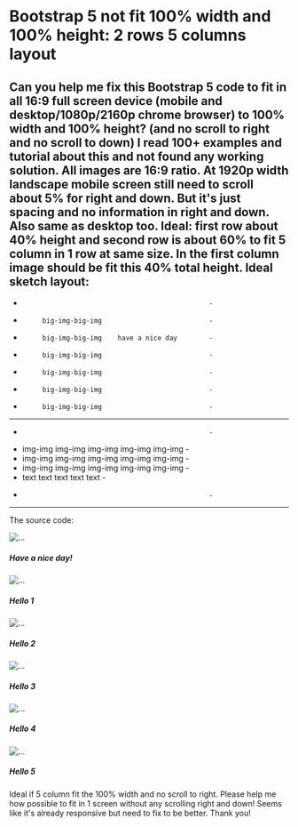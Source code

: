 
# Bootstrap 5 not fit 100% width and 100% height: 2 rows 5 columns layout

Can you help me fix this Bootstrap 5 code to fit in all 16:9 full screen device (mobile and desktop/1080p/2160p chrome browser) to 100% width and 100% height? (and no scroll to right and no scroll to down) I read 100+ examples and tutorial about this and not found any working solution. All images are 16:9 ratio.
At 1920p width landscape mobile screen still need to scroll about 5% for  right and down. But it's just spacing and no information in right and down. Also same as desktop too.
Ideal: first row about 40% height and second row is about 60% to fit 5 column in 1 row at same size. In the first column image should be fit this 40% total height.
Ideal sketch layout:
------------------------------------------------------
-                                                    -
-          big-img-big-img                           -
-          big-img-big-img    have a nice day        -
-          big-img-big-img                           -
-          big-img-big-img                           -
-          big-img-big-img                           -
-          big-img-big-img                           -
------------------------------------------------------
-                                                    -
-   img-img   img-img   img-img   img-img   img-img  -
-   img-img   img-img   img-img   img-img   img-img  -
-   img-img   img-img   img-img   img-img   img-img  -
-    text      text      text      text      text    -
-                                                    -
------------------------------------------------------

The source code:
<!doctype html>
<html lang="en">
<head>
<meta charset="utf-8">
<meta name="viewport" content="width=device-width, initial-scale=1">
<title>a</title>
<link href="https://cdn.jsdelivr.net/npm/bootstrap@5.0.2/dist/css/bootstrap.min.css" rel="stylesheet" integrity="sha384-EVSTQN3/azprG1Anm3QDgpJLIm9Nao0Yz1ztcQTwFspd3yD65VohhpuuCOmLASjC" crossorigin="anonymous">
<script src="https://cdn.jsdelivr.net/npm/bootstrap@5.0.2/dist/js/bootstrap.bundle.min.js" integrity="sha384-MrcW6ZMFYlzcLA8Nl+NtUVF0sA7MsXsP1UyJoMp4YLEuNSfAP+JcXn/tWtIaxVXM" crossorigin="anonymous"></script>
</head>

<body>
<div class="d-flex flex-column vw-100 vh-100">
  <div class="row justify-content-center row-cols-1">
    <div class="card mb-4 justify-content-center" style="max-width: 1920px;">
      <div class="row g-0">
        <div class="col-md-4"> <img src="https://upload.wikimedia.org/wikipedia/commons/thumb/7/72/16x9_by_Pengo.svg/1280px-16x9_by_Pengo.svg.png" class="img-fluid rounded-start" alt="..."> </div>
        <div class="col-md-4">
          <div class="card-body">
            <h5 class="card-title">Have a nice day!</h5>
          </div>
        </div>
      </div>
    </div>
  </div>
  <div class="row d-flex justify-content-center row-cols-5">
    <div class="col-lg-2 col-md-2 col-sm-2">
      <div class="card mb-3" style="max-width: 1920px;">
        <div class="row g-0">
          <div class="col-md-12"> <img src="https://upload.wikimedia.org/wikipedia/commons/thumb/7/72/16x9_by_Pengo.svg/1280px-16x9_by_Pengo.svg.png" class="img-fluid rounded-start" alt="..."> </div>
          <div class="col-md-12">
            <div class="card-body">
              <h5 class="card-title">Hello 1</h5>
            </div>
          </div>
        </div>
      </div>
    </div>
    <div class="col-lg-2 col-md-2 col-sm-2">
      <div class="card mb-3" style="max-width: 1920px;">
        <div class="row g-0">
          <div class="col-md-12"> <img src="https://upload.wikimedia.org/wikipedia/commons/thumb/7/72/16x9_by_Pengo.svg/1280px-16x9_by_Pengo.svg.png" class="img-fluid rounded-start" alt="..."> </div>
          <div class="col-md-12">
            <div class="card-body">
              <h5 class="card-title">Hello 2</h5>
            </div>
          </div>
        </div>
      </div>
    </div>
    <div class="col-lg-2 col-md-2 col-sm-2">
      <div class="card mb-3" style="max-width: 1920px;">
        <div class="row g-0">
          <div class="col-md-12"> <img src="https://upload.wikimedia.org/wikipedia/commons/thumb/7/72/16x9_by_Pengo.svg/1280px-16x9_by_Pengo.svg.png" class="img-fluid rounded-start" alt="..."> </div>
          <div class="col-md-12">
            <div class="card-body">
              <h5 class="card-title">Hello 3</h5>
            </div>
          </div>
        </div>
      </div>
    </div>
    <div class="col-lg-2  col-md-2 col-sm-2">
      <div class="card mb-3" style="max-width: 1920px;">
        <div class="row g-0">
          <div class="col-md-12"> <img src="https://upload.wikimedia.org/wikipedia/commons/thumb/7/72/16x9_by_Pengo.svg/1280px-16x9_by_Pengo.svg.png" class="img-fluid rounded-start" alt="..."> </div>
          <div class="col-md-12">
            <div class="card-body">
              <h5 class="card-title">Hello 4</h5>
            </div>
          </div>
        </div>
      </div>
    </div>
    <div class="col-lg-2  col-md-2 col-sm-2">
      <div class="card mb-3" style="max-width: 1920px;">
        <div class="row g-0">
          <div class="col-md-12"> <img src="https://upload.wikimedia.org/wikipedia/commons/thumb/7/72/16x9_by_Pengo.svg/1280px-16x9_by_Pengo.svg.png" class="img-fluid rounded-start" alt="..."> </div>
          <div class="col-md-12">
            <div class="card-body">
              <h5 class="card-title">Hello 5</h5>
            </div>
          </div>
        </div>
      </div>
    </div>
  </div>
</div>
</body>
</html>

Ideal if 5 column fit the 100% width and no scroll to right.
Please help me how possible to fit in 1 screen without any scrolling right and down!
Seems like it's already responsive but need to fix to be better.
Thank you!

        